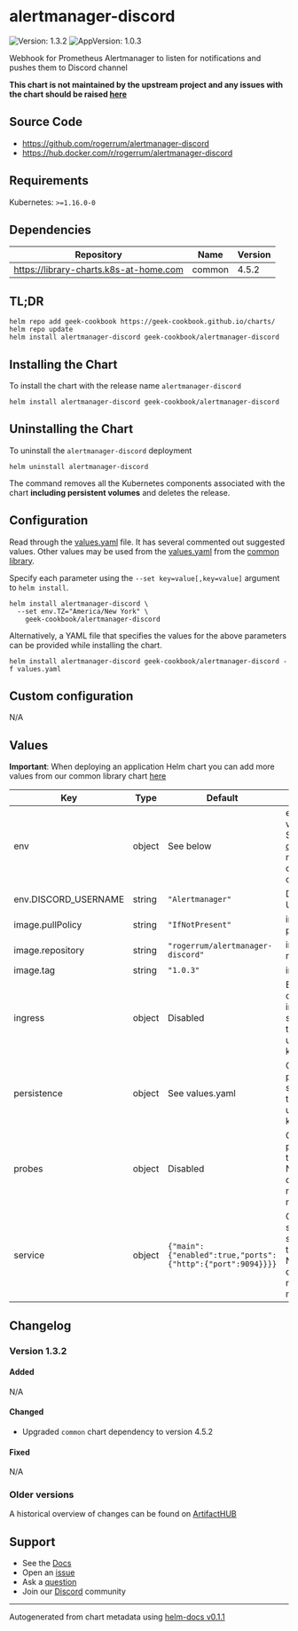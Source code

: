 # alertmanager-discord

![Version: 1.3.2](https://img.shields.io/badge/Version-1.3.2-informational?style=flat-square) ![AppVersion: 1.0.3](https://img.shields.io/badge/AppVersion-1.0.3-informational?style=flat-square)

Webhook for Prometheus Alertmanager to listen for notifications and pushes them to Discord channel

**This chart is not maintained by the upstream project and any issues with the chart should be raised [here](https://github.com/geek-cookbook/charts/issues/new/choose)**

## Source Code

* <https://github.com/rogerrum/alertmanager-discord>
* <https://hub.docker.com/r/rogerrum/alertmanager-discord>

## Requirements

Kubernetes: `>=1.16.0-0`

## Dependencies

| Repository | Name | Version |
|------------|------|---------|
| https://library-charts.k8s-at-home.com | common | 4.5.2 |

## TL;DR

```console
helm repo add geek-cookbook https://geek-cookbook.github.io/charts/
helm repo update
helm install alertmanager-discord geek-cookbook/alertmanager-discord
```

## Installing the Chart

To install the chart with the release name `alertmanager-discord`

```console
helm install alertmanager-discord geek-cookbook/alertmanager-discord
```

## Uninstalling the Chart

To uninstall the `alertmanager-discord` deployment

```console
helm uninstall alertmanager-discord
```

The command removes all the Kubernetes components associated with the chart **including persistent volumes** and deletes the release.

## Configuration

Read through the [values.yaml](./values.yaml) file. It has several commented out suggested values.
Other values may be used from the [values.yaml](https://github.com/geek-cookbook/library-charts/tree/main/charts/stable/common/values.yaml) from the [common library](https://github.com/geek-cookbook/library-charts/tree/main/charts/stable/common).

Specify each parameter using the `--set key=value[,key=value]` argument to `helm install`.

```console
helm install alertmanager-discord \
  --set env.TZ="America/New York" \
    geek-cookbook/alertmanager-discord
```

Alternatively, a YAML file that specifies the values for the above parameters can be provided while installing the chart.

```console
helm install alertmanager-discord geek-cookbook/alertmanager-discord -f values.yaml
```

## Custom configuration

N/A

## Values

**Important**: When deploying an application Helm chart you can add more values from our common library chart [here](https://github.com/geek-cookbook/library-charts/tree/main/charts/stable/common)

| Key | Type | Default | Description |
|-----|------|---------|-------------|
| env | object | See below | environment variables. See [image docs](https://github.com/metalmatze/alertmanager-bot) for more configuration options. |
| env.DISCORD_USERNAME | string | `"Alertmanager"` | Discord Username |
| image.pullPolicy | string | `"IfNotPresent"` | image pull policy |
| image.repository | string | `"rogerrum/alertmanager-discord"` | image repository |
| image.tag | string | `"1.0.3"` | image tag |
| ingress | object | Disabled | Enable and configure ingress settings for the chart under this key. |
| persistence | object | See values.yaml | Configure persistence settings for the chart under this key. |
| probes | object | Disabled | Configures probes for the chart. Normally this does not need to be modified. |
| service | object | `{"main":{"enabled":true,"ports":{"http":{"port":9094}}}}` | Configures service settings for the chart. Normally this does not need to be modified. |

## Changelog

### Version 1.3.2

#### Added

N/A

#### Changed

* Upgraded `common` chart dependency to version 4.5.2

#### Fixed

N/A

### Older versions

A historical overview of changes can be found on [ArtifactHUB](https://artifacthub.io/packages/helm/geek-cookbook/alertmanager-discord?modal=changelog)

## Support

- See the [Docs](https://docs.geek-cookbook.com/our-helm-charts/getting-started/)
- Open an [issue](https://github.com/geek-cookbook/charts/issues/new/choose)
- Ask a [question](https://github.com/geek-cookbook/organization/discussions)
- Join our [Discord](http://chat.funkypenguin.co.nz) community

----------------------------------------------
Autogenerated from chart metadata using [helm-docs v0.1.1](https://github.com/geek-cookbook/helm-docs/releases/v0.1.1)
